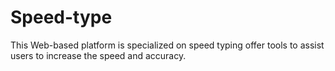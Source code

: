 # Speed-type
This Web-based platform is specialized on speed typing offer tools to assist users to increase the speed and accuracy.
